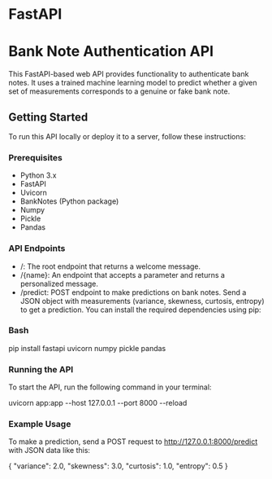 # FastAPI
# Bank Note Authentication API

This FastAPI-based web API provides functionality to authenticate bank notes. It uses a trained machine learning model to predict whether a given set of measurements corresponds to a genuine or fake bank note.

## Getting Started

To run this API locally or deploy it to a server, follow these instructions:

### Prerequisites

- Python 3.x
- FastAPI
- Uvicorn
- BankNotes (Python package)
- Numpy
- Pickle
- Pandas

### API Endpoints
- /: The root endpoint that returns a welcome message.
- /{name}: An endpoint that accepts a parameter and returns a personalized message.
- /predict: POST endpoint to make predictions on bank notes. Send a JSON object with measurements (variance, skewness, curtosis, entropy) to get a prediction.
You can install the required dependencies using pip:

### Bash
pip install fastapi uvicorn numpy pickle pandas

### Running the API
To start the API, run the following command in your terminal:

uvicorn app:app --host 127.0.0.1 --port 8000 --reload

### Example Usage
To make a prediction, send a POST request to http://127.0.0.1:8000/predict with JSON data like this:

{
  "variance": 2.0,
  "skewness": 3.0,
  "curtosis": 1.0,
  "entropy": 0.5
}
